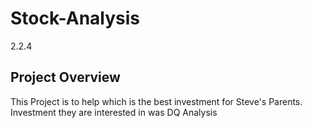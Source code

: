 # Stock-Analysis
2.2.4
## Project Overview
This Project is to help which is the best investment for Steve's Parents. Investment they are interested in was DQ Analysis 
